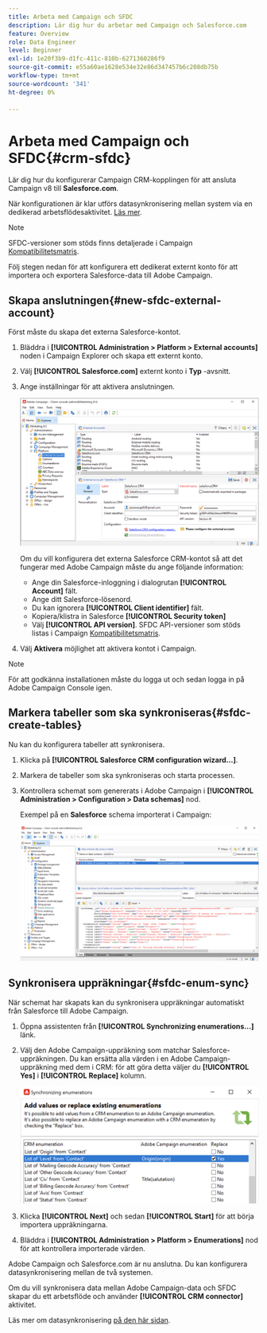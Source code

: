 ```yaml
---
title: Arbeta med Campaign och SFDC
description: Lär dig hur du arbetar med Campaign och Salesforce.com
feature: Overview
role: Data Engineer
level: Beginner
exl-id: 1e20f3b9-d1fc-411c-810b-6271360286f9
source-git-commit: e55a60ae1628e534e32e86d347457b6c208db75b
workflow-type: tm+mt
source-wordcount: '341'
ht-degree: 0%

---
```


# Arbeta med Campaign och SFDC{#crm-sfdc}

Lär dig hur du konfigurerar Campaign CRM-kopplingen för att ansluta Campaign v8 till **Salesforce.com**.

När konfigurationen är klar utförs datasynkronisering mellan system via en dedikerad arbetsflödesaktivitet. [Läs mer](crm-data-sync.md).

>[!NOTE]
>
>SFDC-versioner som stöds finns detaljerade i Campaign [Kompatibilitetsmatris](../start/compatibility-matrix.md).


Följ stegen nedan för att konfigurera ett dedikerat externt konto för att importera och exportera Salesforce-data till Adobe Campaign.

## Skapa anslutningen{#new-sfdc-external-account}

Först måste du skapa det externa Salesforce-kontot.

1. Bläddra i **[!UICONTROL Administration > Platform > External accounts]** noden i Campaign Explorer och skapa ett externt konto.
1. Välj **[!UICONTROL Salesforce.com]** externt konto i **Typ** -avsnitt.
1. Ange inställningar för att aktivera anslutningen.

   ![](assets/sfdc-external-account.png)

   Om du vill konfigurera det externa Salesforce CRM-kontot så att det fungerar med Adobe Campaign måste du ange följande information:

   * Ange din Salesforce-inloggning i dialogrutan **[!UICONTROL Account]** fält.
   * Ange ditt Salesforce-lösenord.
   * Du kan ignorera **[!UICONTROL Client identifier]** fält.
   * Kopiera/klistra in Salesforce **[!UICONTROL Security token]**
   * Välj **[!UICONTROL API version]**. SFDC API-versioner som stöds listas i Campaign [Kompatibilitetsmatris](../start/compatibility-matrix.md).

1. Välj **Aktivera** möjlighet att aktivera kontot i Campaign.

>[!NOTE]
>
>För att godkänna installationen måste du logga ut och sedan logga in på Adobe Campaign Console igen.

## Markera tabeller som ska synkroniseras{#sfdc-create-tables}

Nu kan du konfigurera tabeller att synkronisera.

1. Klicka på **[!UICONTROL Salesforce CRM configuration wizard...]**.
1. Markera de tabeller som ska synkroniseras och starta processen.
1. Kontrollera schemat som genererats i Adobe Campaign i **[!UICONTROL Administration > Configuration > Data schemas]** nod.

   Exempel på en **Salesforce** schema importerat i Campaign:

   ![](assets/sfdc-schemas.png)

## Synkronisera uppräkningar{#sfdc-enum-sync}

När schemat har skapats kan du synkronisera uppräkningar automatiskt från Salesforce till Adobe Campaign.

1. Öppna assistenten från  **[!UICONTROL Synchronizing enumerations...]** länk.
1. Välj den Adobe Campaign-uppräkning som matchar Salesforce-uppräkningen.
Du kan ersätta alla värden i en Adobe Campaign-uppräkning med dem i CRM: för att göra detta väljer du **[!UICONTROL Yes]** i **[!UICONTROL Replace]** kolumn.

   ![](assets/sfdc-enum.png)

1. Klicka **[!UICONTROL Next]** och sedan **[!UICONTROL Start]** för att börja importera uppräkningarna.

1. Bläddra i **[!UICONTROL Administration > Platform > Enumerations]** nod för att kontrollera importerade värden.


Adobe Campaign och Salesforce.com är nu anslutna. Du kan konfigurera datasynkronisering mellan de två systemen.

Om du vill synkronisera data mellan Adobe Campaign-data och SFDC skapar du ett arbetsflöde och använder **[!UICONTROL CRM connector]** aktivitet.

Läs mer om datasynkronisering [på den här sidan](crm-data-sync.md).
